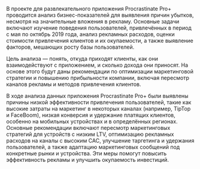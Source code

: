 В проекте для развлекательного приложения Procrastinate Pro+ проводится анализ бизнес-показателей для выявления причин убытков, несмотря на значительные вложения в рекламу. Основные задачи включают изучение поведения пользователей, привлечённых в период с мая по октябрь 2019 года, анализ рекламных расходов, оценки стоимости привлечения клиентов и их окупаемости, а также выявление факторов, мешающих росту базы пользователей.

Цель анализа — понять, откуда приходят клиенты, как они взаимодействуют с приложением, и сколько дохода они приносят. На основе этого будут даны рекомендации по оптимизации маркетинговой стратегии и повышению прибыльности компании, включая пересмотр каналов рекламы и методов привлечения клиентов.

В ходе анализа данных приложения Procrastinate Pro+ были выявлены причины низкой эффективности привлечения пользователей, такие как высокие затраты на маркетинг в некоторых каналах (например, TipTop и FaceBoom), низкая конверсия и удержание платящих клиентов, особенно на мобильных устройствах и в определённых регионах. Основные рекомендации включают пересмотр маркетинговых стратегий для устройств с низким LTV, оптимизацию рекламных расходов на каналы с высоким CAC, улучшение таргетинга и удержания пользователей, а также адаптацию маркетинговых сообщений под конкретные рынки и устройства. Эти меры помогут повысить эффективность рекламы и улучшить окупаемость инвестиций.
